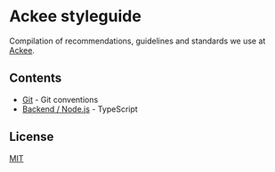 # Ackee styleguide

Compilation of recommendations, guidelines and standards we use at [Ackee](https://www.ackee.cz/).

## Contents

- [Git](./git/README.md) - Git conventions
- [Backend / Node.js](./backend-node/README.md) - TypeScript

## License

[MIT](./LICENSE)
